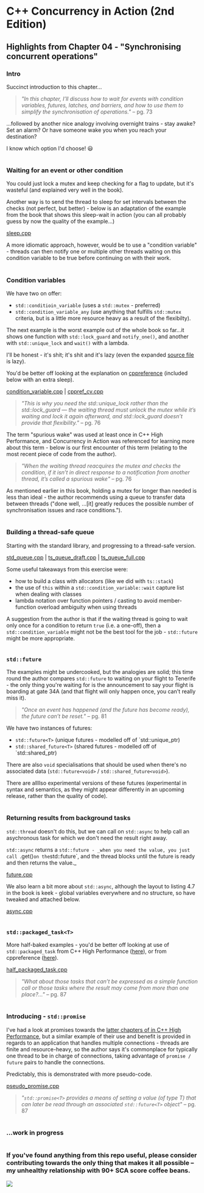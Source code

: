 # C++ Concurrency in Action (2nd Edition)

## Highlights from Chapter 04 - "Synchronising concurrent operations"

### Intro
Succinct introduction to this chapter...
> _"In this chapter, I’ll discuss how to wait for events with condition variables, futures, latches, and barriers, and how to use them to simplify the synchronisation of operations."_ – pg. 73

...followed by another nice analogy involving overnight trains - stay awake? Set an alarm? Or have someone wake you when you reach your destination?

I know which option I'd choose! 😃

#
### Waiting for an event or other condition
You could just lock a mutex and keep checking for a flag to update, but it's wasteful (and explained very well in the book).

Another way is to send the thread to sleep for set intervals between the checks (not perfect, but better) - below is an adaptation of the example from the book that shows this sleep-wait in action (you can all probably guess by now the quality of the example...)

[sleep.cpp](sleep.cpp)

A more idiomatic approach, however, would be to use a "condition variable" - threads can then notify one or multiple other threads waiting on this condition variable to be true before continuing on with their work.

#
### Condition variables
We have two on offer:
* `std::conditioin_variable` (uses a `std::mutex` - preferred)
* `std::condition_variable_any` (use anything that fulfills `std::mutex` criteria, but is a little more resource heavy as a result of the flexibilty).

The next example is the worst example out of the whole book so far...it shows one function with `std::lock_guard` and `notify_one()`, and another with `std::unique_lock` and `wait()` with a lambda.

I'll be honest - it's shit; it's shit and it's lazy (even the expanded [source file](https://github.com/anthonywilliams/ccia_code_samples/blob/6e7ae1d66dbd2e8f1ad18a5cf5c6d25a37b92388/listings/listing_4.1.cpp) is lazy).

You'd be better off looking at the explanation on [cppreference](https://en.cppreference.com/w/cpp/thread/condition_variable) (included below with an extra sleep).

[condition_variable.cpp](condition_variable.cpp) | [cppref_cv.cpp](cppref_cv.cpp)

> _"This is why you need the std::unique_lock rather than the std::lock_guard — the waiting thread must unlock the mutex while it’s waiting and lock it again afterward, and std::lock_guard doesn’t provide that flexibility."_ – pg. 76

The term "spurious wake" was used at least once in C++ High Performance, and Concurrency in Action was referenced for learning more about this term - below is our first encounter of this term (relating to the most recent piece of code from the author).

> _"When the waiting thread reacquires the mutex and checks the condition, if it isn’t in direct response to a notification from another thread, it’s called a spurious wake"_ – pg. 76

As mentioned earlier in this book, holding a mutex for longer than needed is less than ideal - the author recommends using a queue to transfer data between threads ("done well, ...\[it\] greatly reduces the possible number of synchronisation issues and race conditions.").

#
### Building a thread-safe queue
Starting with the standard library, and progressing to a thread-safe version.

[std_queue.cpp](std_queue.cpp) | [ts_queue_draft.cpp](ts_queue_draft.cpp) | [ts_queue_full.cpp](ts_queue_full.cpp)

Some useful takeaways from this exercise were:
* how to build a class with allocators (like we did with `ts::stack`)
* the use of `this` within a `std::condition_variable::wait` capture list when dealing with classes
* lambda notation over function pointers / casting to avoid member-function overload ambiguity when using threads

A suggestion from the author is that if the waiting thread is going to wait only once for a condition to return `true` (i.e. a one-off), then a `std::condition_variable` might not be the best tool for the job - `std::future` might be more appropriate.

#
### `std::future`
The examples might be undercooked, but the analogies are solid; this time round the author compares `std::future` to waiting on your flight to Tenerife - the only thing you're waiting for is the announcement to say your flight is boarding at gate 34A (and that flight will only happen once, you can't really miss it).

> _"Once an event has happened (and the future has become ready), the future can’t be reset."_ – pg. 81

We have two instances of futures:
* `std::future<T>` (unique futures - modelled off of `std::unique_ptr<T>)
* `std::shared_future<T>` (shared futures - modelled off of `std::shared_ptr<T>)

There are also `void` specialisations that should be used when there's no associated data (`std::future<void>` / `std::shared_future<void>`).

There are allllso experimental versions of these futures (experimental in syntax and semantics, as they might appear differently in an upcoming release, rather than the quality of code).

#
### Returning results from background tasks
`std::thread` doesn't do this, but we can call on `std::async` to help call an asychronous task for which we don't need the result right away.

`std::async` returns a `std::future - _when you need the value, you just call `.get()` on the `std::future`, and the thread blocks until the future is ready and then returns the value._

[future.cpp](future.cpp)

We also learn a bit more about `std::async`, although the layout to listing 4.7 in the book is keek - global variables everywhere and no structure, so have tweaked and attached below.

[async.cpp](async.cpp)
#
### `std::packaged_task<T>`
More half-baked examples - you'd be better off looking at use of `std::packaged_task` from C++ High Performance ([here](https://github.com/ITHelpDec/CPP-High-Performance/blob/2e61864d92c2981af90dfb536b6b318e18746e36/Chapter%2011%20-%20Concurrency/task.cpp)), or from cppreference ([here](https://en.cppreference.com/w/cpp/thread/packaged_task)).

[half_packaged_task.cpp](half_packaged_task.cpp)

> _"What about those tasks that can’t be expressed as a simple function call or those tasks where the result may come from more than one place?..."_ – pg. 87

#
### Introducing - `std::promise`
I've had a look at promises towards the [latter chapters of in C++ High Performance](https://github.com/ITHelpDec/CPP-High-Performance/search?q=promise), but a similar example of their use and benefit is provided in regards to an application that handles multiple connections - threads are finite and resource-heavy, so the author says it's commonplace for typically one thread to be in charge of connections, taking advantage of `promise / future` pairs to handle the connections.

Predictably, this is demonstrated with more pseudo-code.

[pseudo_promise.cpp](psuedo_promise.cpp)

> _"`std::promise<T>` provides a means of setting a value (of type T) that can later be read through an associated `std::future<T>` object"_ – pg. 87

#
### ...work in progress
#
### If you've found anything from this repo useful, please consider contributing towards the only thing that makes it all possible – my unhealthy relationship with 90+ SCA score coffee beans.

<a href="https://www.buymeacoffee.com/ITHelpDec"><img src="https://img.buymeacoffee.com/button-api/?text=Buy me a coffee&emoji=&slug=ITHelpDec&button_colour=FFDD00&font_colour=000000&font_family=Cookie&outline_colour=000000&coffee_colour=ffffff" /></a>
